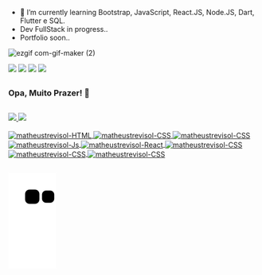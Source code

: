- 🌱 I’m currently learning Bootstrap, JavaScript, React.JS, Node.JS, Dart, Flutter e SQL.
- Dev FullStack in progress..
- Portfolio soon..

![ezgif com-gif-maker (2)](https://user-images.githubusercontent.com/78828471/131384090-fcd6c2c3-ac79-47a2-aaa1-c330a67c91bf.gif)

<div> 
  <a href="https://instagram.com/matheusm.trevisol" target="_blank"><img src="https://img.shields.io/badge/-Instagram-%23E4405F?style=for-the-badge&logo=instagram&logoColor=white" target="_blank"></a>
 <a href="" target="_blank"><img src="https://img.shields.io/badge/Discord-7289DA?style=for-the-badge&logo=discord&logoColor=white" target="_blank"></a> 
  <a href = "mailto:matheusm.trevisol@gmail.com"><img src="https://img.shields.io/badge/-Gmail-%23333?style=for-the-badge&logo=gmail&logoColor=white" target="_blank"></a>
  <a href="https://www.linkedin.com/in/matheus-trevisol-58aa6b201" target="_blank"><img src="https://img.shields.io/badge/-LinkedIn-%230077B5?style=for-the-badge&logo=linkedin&logoColor=white" target="_blank"></a>

##

### Opa, Muito Prazer! 👋
 
 ##

 <div>
  <a href="https://github.com/matheustrevisol">
  <img height="180em" src="https://github-readme-stats.vercel.app/api?username=matheustrevisol&show_icons=true&theme=dracula&include_all_commits=true&count_private=true"/>
  <img height="180em" src="https://github-readme-stats.vercel.app/api/top-langs/?username=matheustrevisol&layout=compact&langs_count=7&theme=dracula"/>
</div>

<div style="display: inline_block"><br>
   <img align="center" alt="matheustrevisol-HTML" height="40" width="80" src="https://img.shields.io/badge/HTML-239120?style=for-the-badge&logo=html5&logoColor=white">
  <img align="center" alt="matheustrevisol-CSS" height="40" width="80" src="https://img.shields.io/badge/CSS-239120?&style=for-the-badge&logo=css3&logoColor=white">
  <img align="center" alt="matheustrevisol-CSS" height="40" width="80" src="https://img.shields.io/badge/Bootstrap-563D7C?style=for-the-badge&logo=bootstrap&logoColor=white">
  <img align="center" alt="matheustrevisol-Js" height="40" width="80" src="https://img.shields.io/badge/JavaScript-323330?style=for-the-badge&logo=javascript&logoColor=F7DF1E">
  <img align="center" alt="matheustrevisol-React" height="40" width="80" src="https://img.shields.io/badge/React-20232A?style=for-the-badge&logo=react&logoColor=61DAFB">
   <img align="center" alt="matheustrevisol-CSS" height="40" width="80" src="https://img.shields.io/badge/Node.js-43853D?style=for-the-badge&logo=node.js&logoColor=white"> 
  <img align="center" alt="matheustrevisol-CSS" height="40" width="80" src="https://img.shields.io/badge/Flutter-02569B?style=for-the-badge&logo=flutter&logoColor=white">
  <img align="center" alt="matheustrevisol-CSS" height="40" width="80" src="https://img.shields.io/badge/Dart-0175C2?style=for-the-badge&logo=dart&logoColor=white">
</div>
  
  ##
 
  ![Snake animation](https://github.com/rafaballerini/rafaballerini/blob/output/github-contribution-grid-snake.svg)
 
</div>
